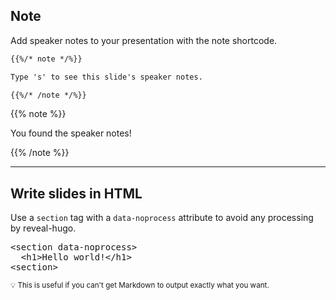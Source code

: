 ## Note

Add speaker notes to your presentation with the note shortcode.

```markdown
{{%/* note */%}}

Type 's' to see this slide's speaker notes.

{{%/* /note */%}}
```

{{% note %}}

You found the speaker notes!

{{% /note %}}

---

<section data-noprocess>
  <h2>Write slides in HTML</h2>
  <p>Use a <code>section</code> tag with a <code>data-noprocess</code> attribute to avoid any processing by reveal-hugo.</p>
  <pre>
&lt;section data-noprocess&gt;
  &lt;h1&gt;Hello world!&lt;/h1&gt;
&lt;section&gt;</pre>
  <small>💡 This is useful if you can't get Markdown to output exactly what you want.</small>
</section>
